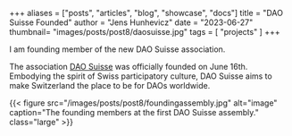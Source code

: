 +++
aliases = ["posts", "articles", "blog", "showcase", "docs"]
title = "DAO Suisse Founded"
author = "Jens Hunhevicz"
date = "2023-06-27"
thumbnail= "images/posts/post8/daosuisse.jpg"
tags = [
    "projects"
]
+++

I am founding member of the new DAO Suisse association.

<!--more-->

The association <a target="_blank" rel="noopener noreferrer" href="https://www.daosuisse.com/">DAO Suisse</a> was officially founded on June 16th. Embodying the spirit of Swiss participatory culture, DAO Suisse aims to make Switzerland the place to be for DAOs worldwide.

{{< figure src="/images/posts/post8/foundingassembly.jpg" alt="image" caption="The founding members at the first DAO Suisse assembly." class="large" >}}